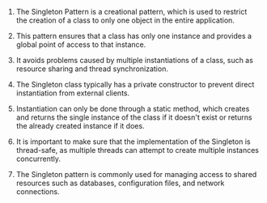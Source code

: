 

1. The Singleton Pattern is a creational pattern, which is used to restrict the creation of a class to only one object in the entire application.

2. This pattern ensures that a class has only one instance and provides a global point of access to that instance.

3. It avoids problems caused by multiple instantiations of a class, such as resource sharing and thread synchronization.

4. The Singleton class typically has a private constructor to prevent direct instantiation from external clients.

5. Instantiation can only be done through a static method, which creates and returns the single instance of the class if it doesn't exist or returns the already created instance if it does.

6. It is important to make sure that the implementation of the Singleton is thread-safe, as multiple threads can attempt to create multiple instances concurrently.

7. The Singleton pattern is commonly used for managing access to shared resources such as databases, configuration files, and network connections.